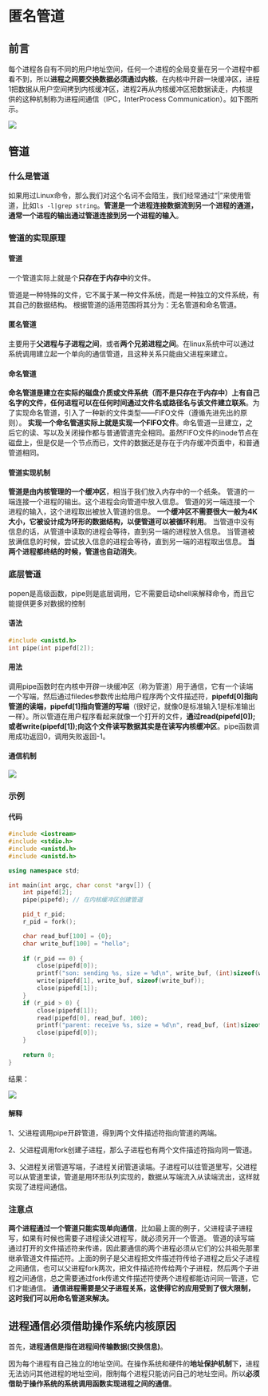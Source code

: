 # 匿名管道

## 前言

每个进程各自有不同的用户地址空间，任何一个进程的全局变量在另一个进程中都看不到，所以**进程之间要交换数据必须通过内核**，在内核中开辟一块缓冲区，进程1把数据从用户空间拷到内核缓冲区，进程2再从内核缓冲区把数据读走，内核提供的这种机制称为进程间通信（IPC，InterProcess Communication）。如下图所示。

![](http://oklbfi1yj.bkt.clouddn.com/%E5%8C%BF%E5%90%8D%E7%AE%A1%E9%81%93/1.JPG)

## 管道

### 什么是管道

如果用过Linux命令，那么我们对这个名词不会陌生，我们经常通过“|”来使用管道，比如`ls -l|grep string`。**管道是一个进程连接数据流到另一个进程的通道，通常一个进程的输出通过管道连接到另一个进程的输入**。

### 管道的实现原理

#### 管道

一个管道实际上就是个**只存在于内存中**的文件。

管道是一种特殊的文件，它不属于某一种文件系统，而是一种独立的文件系统，有其自己的数据结构。
根据管道的适用范围将其分为：无名管道和命名管道。

#### 匿名管道

主要用于**父进程与子进程之间**，或者**两个兄弟进程之间**。在linux系统中可以通过系统调用建立起一个单向的通信管道，且这种关系只能由父进程来建立。

#### 命名管道

**命名管道是建立在实际的磁盘介质或文件系统（而不是只存在于内存中）上有自己名字的文件，任何进程可以在任何时间通过文件名或路径名与该文件建立联系**。为了实现命名管道，引入了一种新的文件类型——FIFO文件（遵循先进先出的原则）。
**实现一个命名管道实际上就是实现一个FIFO文件**。命名管道一旦建立，之后它的读、写以及关闭操作都与普通管道完全相同。虽然FIFO文件的inode节点在磁盘上，但是仅是一个节点而已，文件的数据还是存在于内存缓冲页面中，和普通管道相同。

#### 管道实现机制

**管道是由内核管理的一个缓冲区**，相当于我们放入内存中的一个纸条。
管道的一端连接一个进程的输出。这个进程会向管道中放入信息。
管道的另一端连接一个进程的输入，这个进程取出被放入管道的信息。
**一个缓冲区不需要很大一般为4K大小，它被设计成为环形的数据结构，以便管道可以被循环利用**。
当管道中没有信息的话，从管道中读取的进程会等待，直到另一端的进程放入信息。
当管道被放满信息的时候，尝试放入信息的进程会等待，直到另一端的进程取出信息。
**当两个进程都终结的时候，管道也自动消失**。

### 底层管道

popen是高级函数，pipe则是底层调用，它不需要启动shell来解释命令，而且它能提供更多对数据的控制

#### 语法

```c++
#include <unistd.h>
int pipe(int pipefd[2]);
```

#### 用法

调用pipe函数时在内核中开辟一块缓冲区（称为管道）用于通信，它有一个读端一个写端，然后通过filedes参数传出给用户程序两个文件描述符，**pipefd[0]指向管道的读端，pipefd[1]指向管道的写端**（很好记，就像0是标准输入1是标准输出一样）。所以管道在用户程序看起来就像一个打开的文件，**通过read(pipefd[0]);或者write(pipefd[1]);向这个文件读写数据其实是在读写内核缓冲区**。pipe函数调用成功返回0，调用失败返回-1。

#### 通信机制

![](http://oklbfi1yj.bkt.clouddn.com/%E5%8C%BF%E5%90%8D%E7%AE%A1%E9%81%93/2.jpg)

### 示例

#### 代码

```c++
#include <iostream>
#include <stdio.h>
#include <unistd.h>
#include <unistd.h>

using namespace std;

int main(int argc, char const *argv[]) {
    int pipefd[2];
    pipe(pipefd); // 在内核缓冲区创建管道

    pid_t r_pid;
    r_pid = fork();

    char read_buf[100] = {0};
    char write_buf[100] = "hello";
    
    if (r_pid == 0) {
    	close(pipefd[0]);
    	printf("son: sending %s, size = %d\n", write_buf, (int)sizeof(write_buf));
    	write(pipefd[1], write_buf, sizeof(write_buf));
    	close(pipefd[1]);
    }
    if (r_pid > 0) {
        close(pipefd[1]);
        read(pipefd[0], read_buf, 100);
        printf("parent: receive %s, size = %d\n", read_buf, (int)sizeof(read_buf));
        close(pipefd[0]);
    }
	
	return 0;
}
```

结果：

![](http://oklbfi1yj.bkt.clouddn.com/%E5%8C%BF%E5%90%8D%E7%AE%A1%E9%81%93/3.png)

#### 解释

1、父进程调用pipe开辟管道，得到两个文件描述符指向管道的两端。

2、父进程调用fork创建子进程，那么子进程也有两个文件描述符指向同一管道。

3、父进程关闭管道写端，子进程关闭管道读端。子进程可以往管道里写，父进程可以从管道里读，管道是用环形队列实现的，数据从写端流入从读端流出，这样就实现了进程间通信。

### 注意点

**两个进程通过一个管道只能实现单向通信**，比如最上面的例子，父进程读子进程写，如果有时候也需要子进程读父进程写，就必须另开一个管道。
管道的读写端通过打开的文件描述符来传递，因此要通信的两个进程必须从它们的公共祖先那里继承管道文件描述符。上面的例子是父进程把文件描述符传给子进程之后父子进程之间通信，也可以父进程fork两次，把文件描述符传给两个子进程，然后两个子进程之间通信，总之需要通过fork传递文件描述符使两个进程都能访问同一管道，它们才能通信。
**通信进程需要是父子进程关系，这使得它的应用受到了很大限制，这时我们可以用命名管道来解决。**

## 进程通信必须借助操作系统内核原因

首先，**进程通信是指在进程间传输数据(交换信息)**。

因为每个进程有自己独立的地址空间。在操作系统和硬件的**地址保护机制**下，进程无法访问其他进程的地址空间，限制每个进程只能访问自己的地址空间。所以**必须借助于操作系统的系统调用函数实现进程之间的通信**。

















